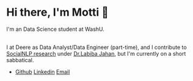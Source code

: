 # Hi there, I'm Motti 👋

I'm an Data Science student at WashU.

\
I at Deere as Data Analyst/Data Engineer (part-time), and I contribute to [SocialNLP research](https://github.com/NLP-in-the-Social-Sciences) under [Dr.Labiba Jahan](https://www.smu.edu/lyle/departments/cs/people/faculty/labiba-jahan), but I'm currently on a short sabbatical.

- [Github](https://github.com/morevolution) [Linkedin](https://www.linkedin.com/in/morevolution/) [Email](mailto:k.motti@wustl.edu)
